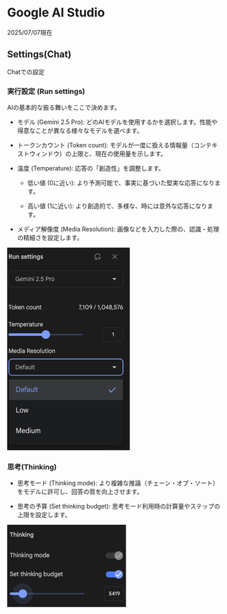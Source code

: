 # Google AI Studio
2025/07/07現在

## Settings(Chat)
Chatでの設定

### 実行設定 (Run settings)
AIの基本的な振る舞いをここで決めます。

- モデル (Gemini 2.5 Pro): どのAIモデルを使用するかを選択します。性能や得意なことが異なる様々なモデルを選べます。

- トークンカウント (Token count): モデルが一度に扱える情報量（コンテキストウィンドウ）の上限と、現在の使用量を示します。

- 温度 (Temperature): 応答の「創造性」を調整します。

    - 低い値 (0に近い): より予測可能で、事実に基づいた堅実な応答になります。

    - 高い値 (1に近い): より創造的で、多様な、時には意外な応答になります。

- メディア解像度 (Media Resolution): 画像などを入力した際の、認識・処理の精細さを設定します。

![alt text](run_settings.png)

### 思考(Thinking)

- 思考モード (Thinking mode): より複雑な推論（チェーン・オブ・ソート）をモデルに許可し、回答の質を向上させます。

- 思考の予算 (Set thinking budget): 思考モード利用時の計算量やステップの上限を設定します。

![alt text](thinking.png)
